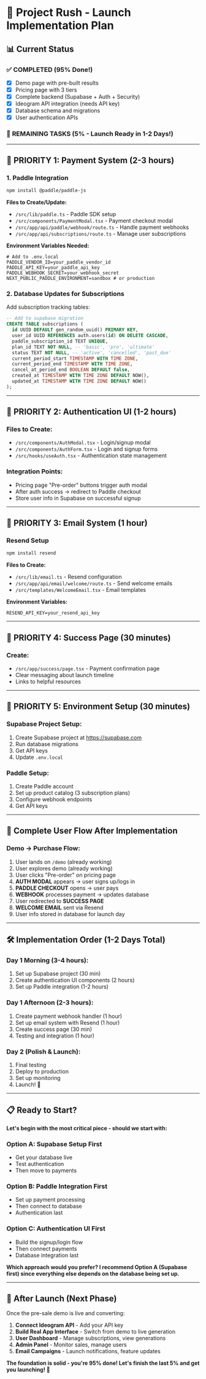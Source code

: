 # 🚀 Project Rush - Launch Implementation Plan

## 📊 **Current Status**

### ✅ **COMPLETED (95% Done!)**
- [x] Demo page with pre-built results
- [x] Pricing page with 3 tiers
- [x] Complete backend (Supabase + Auth + Security)
- [x] Ideogram API integration (needs API key)
- [x] Database schema and migrations
- [x] User authentication APIs

### 🔧 **REMAINING TASKS (5% - Launch Ready in 1-2 Days!)**

---

## 🎯 **PRIORITY 1: Payment System (2-3 hours)**

### **1. Paddle Integration**
```bash
npm install @paddle/paddle-js
```

**Files to Create/Update:**
- `/src/lib/paddle.ts` - Paddle SDK setup
- `/src/components/PaymentModal.tsx` - Payment checkout modal
- `/src/app/api/paddle/webhook/route.ts` - Handle payment webhooks
- `/src/app/api/subscriptions/route.ts` - Manage user subscriptions

**Environment Variables Needed:**
```env
# Add to .env.local
PADDLE_VENDOR_ID=your_paddle_vendor_id
PADDLE_API_KEY=your_paddle_api_key
PADDLE_WEBHOOK_SECRET=your_webhook_secret
NEXT_PUBLIC_PADDLE_ENVIRONMENT=sandbox # or production
```

### **2. Database Updates for Subscriptions**
Add subscription tracking tables:
```sql
-- Add to supabase migration
CREATE TABLE subscriptions (
  id UUID DEFAULT gen_random_uuid() PRIMARY KEY,
  user_id UUID REFERENCES auth.users(id) ON DELETE CASCADE,
  paddle_subscription_id TEXT UNIQUE,
  plan_id TEXT NOT NULL, -- 'basic', 'pro', 'ultimate'
  status TEXT NOT NULL, -- 'active', 'cancelled', 'past_due'
  current_period_start TIMESTAMP WITH TIME ZONE,
  current_period_end TIMESTAMP WITH TIME ZONE,
  cancel_at_period_end BOOLEAN DEFAULT false,
  created_at TIMESTAMP WITH TIME ZONE DEFAULT NOW(),
  updated_at TIMESTAMP WITH TIME ZONE DEFAULT NOW()
);
```

---

## 🎯 **PRIORITY 2: Authentication UI (1-2 hours)**

### **Files to Create:**
- `/src/components/AuthModal.tsx` - Login/signup modal
- `/src/components/AuthForm.tsx` - Login and signup forms
- `/src/hooks/useAuth.tsx` - Authentication state management

### **Integration Points:**
- Pricing page "Pre-order" buttons trigger auth modal
- After auth success → redirect to Paddle checkout
- Store user info in Supabase on successful signup

---

## 🎯 **PRIORITY 3: Email System (1 hour)**

### **Resend Setup**
```bash
npm install resend
```

**Files to Create:**
- `/src/lib/email.ts` - Resend configuration
- `/src/app/api/email/welcome/route.ts` - Send welcome emails
- `/src/templates/WelcomeEmail.tsx` - Email templates

**Environment Variables:**
```env
RESEND_API_KEY=your_resend_api_key
```

---

## 🎯 **PRIORITY 4: Success Page (30 minutes)**

### **Create:**
- `/src/app/success/page.tsx` - Payment confirmation page
- Clear messaging about launch timeline
- Links to helpful resources

---

## 🎯 **PRIORITY 5: Environment Setup (30 minutes)**

### **Supabase Project Setup:**
1. Create Supabase project at https://supabase.com
2. Run database migrations
3. Get API keys
4. Update `.env.local`

### **Paddle Setup:**
1. Create Paddle account
2. Set up product catalog (3 subscription plans)
3. Configure webhook endpoints
4. Get API keys

---

## 📱 **Complete User Flow After Implementation**

### **Demo → Purchase Flow:**
1. User lands on `/demo` (already working)
2. User explores demo (already working)
3. User clicks "Pre-order" on pricing page
4. **AUTH MODAL** appears → user signs up/logs in
5. **PADDLE CHECKOUT** opens → user pays
6. **WEBHOOK** processes payment → updates database
7. User redirected to **SUCCESS PAGE**
8. **WELCOME EMAIL** sent via Resend
9. User info stored in database for launch day

---

## 🛠 **Implementation Order (1-2 Days Total)**

### **Day 1 Morning (3-4 hours):**
1. Set up Supabase project (30 min)
2. Create authentication UI components (2 hours)
3. Set up Paddle integration (1-2 hours)

### **Day 1 Afternoon (2-3 hours):**
1. Create payment webhook handler (1 hour)
2. Set up email system with Resend (1 hour)
3. Create success page (30 min)
4. Testing and integration (1 hour)

### **Day 2 (Polish & Launch):**
1. Final testing
2. Deploy to production
3. Set up monitoring
4. Launch! 🚀

---

## 📋 **Ready to Start?**

**Let's begin with the most critical piece - should we start with:**

### **Option A: Supabase Setup First**
- Get your database live
- Test authentication
- Then move to payments

### **Option B: Paddle Integration First**  
- Set up payment processing
- Then connect to database
- Authentication last

### **Option C: Authentication UI First**
- Build the signup/login flow
- Then connect payments
- Database integration last

**Which approach would you prefer? I recommend Option A (Supabase first) since everything else depends on the database being set up.**

---

## 🎯 **After Launch (Next Phase)**

Once the pre-sale demo is live and converting:

1. **Connect Ideogram API** - Add your API key
2. **Build Real App Interface** - Switch from demo to live generation
3. **User Dashboard** - Manage subscriptions, view generations
4. **Admin Panel** - Monitor sales, manage users
5. **Email Campaigns** - Launch notifications, feature updates

**The foundation is solid - you're 95% done! Let's finish the last 5% and get you launching! 🚀**
